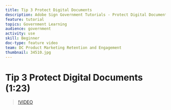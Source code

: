 ```yaml
---
title: Tip 3 Protect Digital Documents
description: Adobe Sign Government Tutorials - Protect Digital Documents
feature: tutorial
topics: Government Learning
audience: government
activity: use
skill: Beginner
doc-type: feature video
team: DC Product Marketing Retention and Engagement
thumbnail: 34510.jpg
---
```


# Tip 3 Protect Digital Documents (1:23)

>[!VIDEO](https://video.tv.adobe.com/v/34510)
